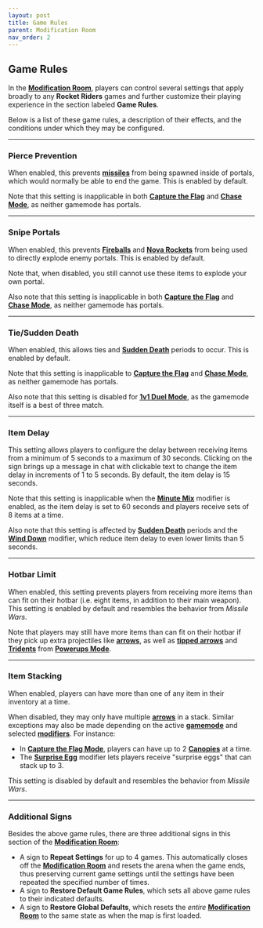 ```yaml
---
layout: post
title: Game Rules
parent: Modification Room
nav_order: 2
---
```

**Game Rules**
---

In the **[Modification Room](https://zeroniaserver.github.io/RocketRidersWiki/modification_room)**, players can control several settings that apply broadly to any **Rocket Riders** games and further customize their playing experience in the section labeled **Game Rules**.

Below is a list of these game rules, a description of their effects, and the conditions under which they may be configured.

---
### Pierce Prevention

When enabled, this prevents **[missiles](https://zeroniaserver.github.io/RocketRidersWiki/missiles)** from being spawned inside of portals, which would normally be able to end the game. This is enabled by default.

Note that this setting is inapplicable in both **[Capture the Flag](https://zeroniaserver.github.io/RocketRidersWiki/gamemodes/ctf)** and **[Chase Mode](https://zeroniaserver.github.io/RocketRidersWiki/gamemodes/chase)**, as neither gamemode has portals.

---
### Snipe Portals

When enabled, this prevents **[Fireballs](https://zeroniaserver.github.io/RocketRidersWiki/utilities/fireball)** and **[Nova Rockets](https://zeroniaserver.github.io/RocketRidersWiki/utilities/nova_rocket)** from being used to directly explode enemy portals. This is enabled by default.

Note that, when disabled, you still cannot use these items to explode your own portal.

Also note that this setting is inapplicable in both **[Capture the Flag](https://zeroniaserver.github.io/RocketRidersWiki/gamemodes/ctf)** and **[Chase Mode](https://zeroniaserver.github.io/RocketRidersWiki/gamemodes/chase)**, as neither gamemode has portals.

---
### Tie/Sudden Death

When enabled, this allows ties and **[Sudden Death](https://zeroniaserver.github.io/RocketRidersWiki/misc/sudden_death)** periods to occur. This is enabled by default.

Note that this setting is inapplicable to **[Capture the Flag](https://zeroniaserver.github.io/RocketRidersWiki/gamemodes/ctf)** and **[Chase Mode](https://zeroniaserver.github.io/RocketRidersWiki/gamemodes/chase)**, as neither gamemode has portals.

Also note that this setting is disabled for **[1v1 Duel Mode](https://zeroniaserver.github.io/RocketRidersWiki/gamemodes/duel)**, as the gamemode itself is a best of three match.

---
### Item Delay

This setting allows players to configure the delay between receiving items from a minimum of 5 seconds to a maximum of 30 seconds. Clicking on the sign brings up a message in chat with clickable text to change the item delay in increments of 1 to 5 seconds. By default, the item delay is 15 seconds.

Note that this setting is inapplicable when the **[Minute Mix](https://zeroniaserver.github.io/RocketRidersWiki/modification_room/modifiers#minute-mix)** modifier is enabled, as the item delay is set to 60 seconds and players receive sets of 8 items at a time.

Also note that this setting is affected by **[Sudden Death](https://zeroniaserver.github.io/RocketRidersWiki/misc/sudden_death)** periods and the **[Wind Down](https://zeroniaserver.github.io/RocketRidersWiki/modification_room/modifier#wind-down)** modifier, which reduce item delay to even lower limits than 5 seconds.

---
### Hotbar Limit

When enabled, this setting prevents players from receiving more items than can fit on their hotbar (i.e. eight items, in addition to their main weapon). This setting is enabled by default and resembles the behavior from *Missile Wars*.

Note that players may still have more items than can fit on their hotbar if they pick up extra projectiles like **[arrows](https://zeroniaserver.github.io/RocketRidersWiki/utilities/arrows)**, as well as **[tipped arrows](https://zeroniaserver.github.io/RocketRidersWiki/gamemodes/powerups#tipped-arrows)** and **[Tridents](https://zeroniaserver.github.io/RocketRidersWiki/gamemodes/powerups#trident)** from **[Powerups Mode](https://zeroniaserver.github.io/RocketRidersWiki/gamemodes/powerups)**.

---
### Item Stacking

When enabled, players can have more than one of any item in their inventory at a time.

When disabled, they may only have multiple **[arrows](https://zeroniaserver.github.io/RocketRidersWiki/utilities/arrows)** in a stack. Similar exceptions may also be made depending on the active **[gamemode](https://zeroniaserver.github.io/RocketRidersWiki/gamemodes)** and selected **[modifiers](https://zeroniaserver.github.io/RocketRidersWiki/modification_room/modifiers)**. For instance:

- In **[Capture the Flag Mode](https://zeroniaserver.github.io/RocketRidersWiki/gamemodes/ctf)**, players can have up to 2 **[Canopies](https://zeroniaserver.github.io/RocketRidersWiki/utilities/canopy)** at a time.
- The **[Surprise Egg](https://zeroniaserver.github.io/RocketRidersWiki/modification_roomm/modifiers#surprise-egg)** modifier lets players receive "surprise eggs" that can stack up to 3.

This setting is disabled by default and resembles the behavior from *Missile Wars*.

---
### Additional Signs

Besides the above game rules, there are three additional signs in this section of the **[Modification Room](https://zeroniaserver.github.io/RocketRidersWiki/modification_room)**:
- A sign to **Repeat Settings** for up to 4 games. This automatically closes off the **[Modification Room](https://zeroniaserver.github.io/RocketRidersWiki/modification_room)** and resets the arena when the game ends, thus preserving current game settings until the settings have been repeated the specified number of times.
- A sign to **Restore Default Game Rules**, which sets all above game rules to their indicated defaults.
- A sign to **Restore Global Defaults**, which resets the *entire* **[Modification Room](https://zeroniaserver.github.io/RocketRidersWiki/modification_room)** to the same state as when the map is first loaded.
